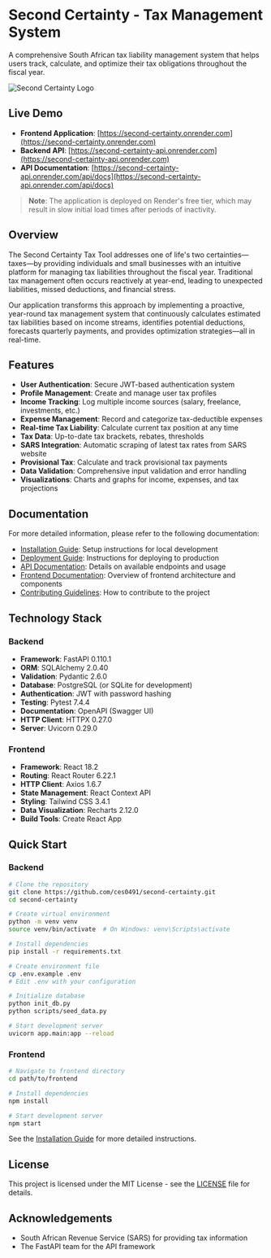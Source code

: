# Second Certainty - Tax Management System

A comprehensive South African tax liability management system that helps users track, calculate, and optimize their tax obligations throughout the fiscal year.

![Second Certainty Logo](https://placeholder-for-logo.com/logo.png)

## Live Demo

- **Frontend Application**: [https://second-certainty.onrender.com](https://second-certainty.onrender.com)
- **Backend API**: [https://second-certainty-api.onrender.com](https://second-certainty-api.onrender.com)
- **API Documentation**: [https://second-certainty-api.onrender.com/api/docs](https://second-certainty-api.onrender.com/api/docs)

> **Note**: The application is deployed on Render's free tier, which may result in slow initial load times after periods of inactivity.

## Overview

The Second Certainty Tax Tool addresses one of life's two certainties—taxes—by providing individuals and small businesses with an intuitive platform for managing tax liabilities throughout the fiscal year. Traditional tax management often occurs reactively at year-end, leading to unexpected liabilities, missed deductions, and financial stress.

Our application transforms this approach by implementing a proactive, year-round tax management system that continuously calculates estimated tax liabilities based on income streams, identifies potential deductions, forecasts quarterly payments, and provides optimization strategies—all in real-time.

## Features

- **User Authentication**: Secure JWT-based authentication system
- **Profile Management**: Create and manage user tax profiles
- **Income Tracking**: Log multiple income sources (salary, freelance, investments, etc.)
- **Expense Management**: Record and categorize tax-deductible expenses
- **Real-time Tax Liability**: Calculate current tax position at any time
- **Tax Data**: Up-to-date tax brackets, rebates, thresholds
- **SARS Integration**: Automatic scraping of latest tax rates from SARS website
- **Provisional Tax**: Calculate and track provisional tax payments
- **Data Validation**: Comprehensive input validation and error handling
- **Visualizations**: Charts and graphs for income, expenses, and tax projections

## Documentation

For more detailed information, please refer to the following documentation:

- [Installation Guide](./INSTALLATION.md): Setup instructions for local development
- [Deployment Guide](./DEPLOYMENT.md): Instructions for deploying to production
- [API Documentation](./API.md): Details on available endpoints and usage
- [Frontend Documentation](./FRONTEND.md): Overview of frontend architecture and components
- [Contributing Guidelines](./CONTRIBUTING.md): How to contribute to the project

## Technology Stack

### Backend
- **Framework**: FastAPI 0.110.1
- **ORM**: SQLAlchemy 2.0.40
- **Validation**: Pydantic 2.6.0
- **Database**: PostgreSQL (or SQLite for development)
- **Authentication**: JWT with password hashing
- **Testing**: Pytest 7.4.4
- **Documentation**: OpenAPI (Swagger UI)
- **HTTP Client**: HTTPX 0.27.0
- **Server**: Uvicorn 0.29.0

### Frontend
- **Framework**: React 18.2
- **Routing**: React Router 6.22.1
- **HTTP Client**: Axios 1.6.7
- **State Management**: React Context API
- **Styling**: Tailwind CSS 3.4.1
- **Data Visualization**: Recharts 2.12.0
- **Build Tools**: Create React App

## Quick Start

### Backend

```bash
# Clone the repository
git clone https://github.com/ces0491/second-certainty.git
cd second-certainty

# Create virtual environment
python -m venv venv
source venv/bin/activate  # On Windows: venv\Scripts\activate

# Install dependencies
pip install -r requirements.txt

# Create environment file
cp .env.example .env
# Edit .env with your configuration

# Initialize database
python init_db.py
python scripts/seed_data.py

# Start development server
uvicorn app.main:app --reload
```

### Frontend

```bash
# Navigate to frontend directory
cd path/to/frontend

# Install dependencies
npm install

# Start development server
npm start
```

See the [Installation Guide](./INSTALLATION.md) for more detailed instructions.

## License

This project is licensed under the MIT License - see the [LICENSE](./LICENSE) file for details.

## Acknowledgements

- South African Revenue Service (SARS) for providing tax information
- The FastAPI team for the API framework